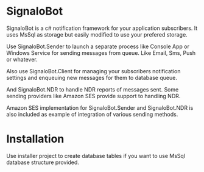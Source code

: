 SignaloBot
=========

SignaloBot is a c# notification framework for your application subscribers. It uses MsSql as storage but easily modified to use your prefered storage.

Use SignaloBot.Sender to launch a separate process like Console App or Windows Service for sending messages from queue. Like Email, Sms, Push or whatever.

Also use SignaloBot.Client for managing your subscribers notification settings and enqueuing new messages for them to database queue.

And SignaloBot.NDR to handle NDR reports of messages sent. Some sending providers like Amazon SES provide support to handling NDR.

Amazon SES implementation for SignaloBot.Sender and SignaloBot.NDR is also included as example of integration of various sending methods.


Installation
=========
Use installer project to create database tables if you want to use MsSql database structure provided.

